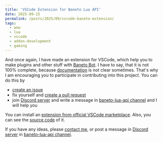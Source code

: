 ```yaml
---
title: 'VSCode Extension for Baneto Lua API'
date: 2025-09-15
permalink: /posts/2025/09/vscode-baneto-extension/
tags:
  - wow
  - lua
  - vscode
  - addon-development
  - gaming
---
```


And once again, I have made an extension for VSCode, which help you to make plugins and other stuff with 
[Baneto Bot](https://baneto-bot.com/). I have to say, that it is not 100% complete, because 
[documentation](https://baneto-bot.com/api-doc) is not clear sometimes. That's why I am encouraging you to participate 
in contributing into this project. You can do this by 
- [create an issue](https://github.com/WoW-U/vscode-baneto-api/issues/new) 
- fix yourself and [create a pull request](https://github.com/WoW-U/vscode-baneto-api/compare)
- join [Discord server](https://discord.gg/EuUvfKwVze) and write a message in 
  [baneto-lua-api channel](https://discord.gg/npp6STmtjC) and I will help you

You can install an [extension from official VSCode marketplace](https://marketplace.visualstudio.com/items?itemName=AmsTaFFix.baneto-lua-api). 
Also, you can see the [source code](https://github.com/WoW-U/vscode-baneto-api) of it.

If you have any ideas, please [contact me](https://github.com/AmsTaFFix#how-to-reach-me), or post a message in 
[Discord server](https://discord.gg/EuUvfKwVze) in [baneto-lua-api channel](https://discord.gg/npp6STmtjC).